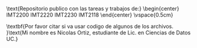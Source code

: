 \text{Repositorio publico con las tareas y trabajos de:}
\begin{center}
IMT2200
IMT2220
IMT2230
IMT2118
\end{center}
\vspace{0.5cm}

\textbf{Por favor citar si va usar codigo de algunos de los archivos. }\text{Mi nombre es Nicolas Ortiz, estudiante de Lic. en Ciencias de Datos UC.}


